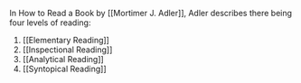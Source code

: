 In How to Read a Book by [[Mortimer J. Adler]], Adler describes there being four levels of reading:
1. [[Elementary Reading]]
2. [[Inspectional Reading]]
3. [[Analytical Reading]]
4. [[Syntopical Reading]]